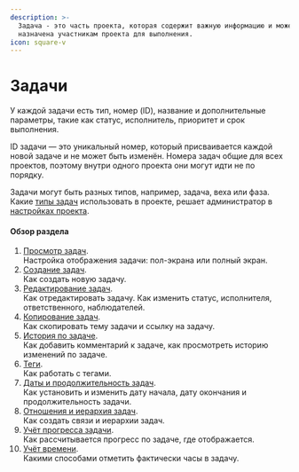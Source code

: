 ```yaml
---
description: >-
  Задача - это часть проекта, которая содержит важную информацию и может быть
  назначена участникам проекта для выполнения.
icon: square-v
---
```


# Задачи

У каждой задачи есть тип, номер (ID), название и дополнительные параметры, такие как статус, исполнитель, приоритет и срок выполнения.

ID задачи — это уникальный номер, который присваивается каждой новой задаче и не может быть изменён. Номера задач общие для всех проектов, поэтому внутри одного проекта они могут идти не по порядку.

Задачи могут быть разных типов, например, задача, веха или фаза. Какие [типы задач](../../rukovodstvo-administratora/zadachi/tipy-zadach.md) использовать в проекте, решает администратор в [настройках проекта](../proekty/nastroiki-proekta.md#tipy-zadach).

#### Обзор раздела

1. [Просмотр задач](prosmotr-zadach.md).\
   Настройка отображения задачи: пол-экрана или полный экран.
2. [Создание задач](sozdanie-zadach.md).\
   Как создать новую задачу.
3. [Редактирование задач](redaktirovanie-zadach.md).\
   Как отредактировать задачу. Как изменить статус, исполнителя, ответственного, наблюдателей.
4. [Копирование задач](kopirovanie-zadach.md).\
   Как скопировать тему задачи и ссылку на задачу.
5. [История по задаче](istoriya-po-zadache.md).\
   Как добавить комментарий к задаче, как просмотреть историю изменений по задаче.
6. [Теги](tegi.md).\
   Как работать с тегами.
7. [Даты и продолжительность задач](daty-i-prodolzhitelnost-zadach.md).\
   Как установить и изменить дату начала, дату окончания и продолжительность задачи.
8. [Отношения и иерархия задач](svyazi-i-ierarkhii-zadach.md).\
   Как создать связи и иерархии задач.
9. [Учёт прогресса задачи](uchyot-progressa.md).\
   Как рассчитывается прогресс по задаче, где отображается.
10. [Учёт времени](../vremya-i-zatraty/uchet-vremeni.md).\
    Какими способами отметить фактически часы в задачу.
